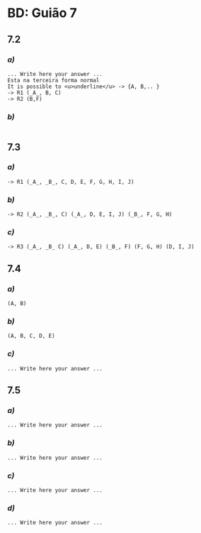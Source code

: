 # BD: Guião 7


## ​7.2 
 
### *a)*

```
... Write here your answer ...
Esta na terceira forma normal 
It is possible to <u>underline</u> -> {A, B,.. }
-> R1 (_A_, B, C)
-> R2 (B,F)
```

### *b)* 

```

```




## ​7.3
 
### *a)*

```
-> R1 (_A_, _B_, C, D, E, F, G, H, I, J)
```


### *b)* 

```
-> R2 (_A_, _B_, C) (_A_, D, E, I, J) (_B_, F, G, H)
```


### *c)* 

```
-> R3 (_A_, _B_ C) (_A_, D, E) (_B_, F) (F, G, H) (D, I, J)
```


## ​7.4
 
### *a)*

```
(A, B)
```


### *b)* 

```
(A, B, C, D, E)
```


### *c)* 

```
... Write here your answer ...
```



## ​7.5
 
### *a)*

```
... Write here your answer ...
```

### *b)* 

```
... Write here your answer ...
```


### *c)* 

```
... Write here your answer ...
```

### *d)* 

```
... Write here your answer ...
```
